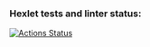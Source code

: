 ### Hexlet tests and linter status:
[![Actions Status](https://github.com/VaFed/frontend-project-46/workflows/hexlet-check/badge.svg)](https://github.com/VaFed/frontend-project-46/actions)